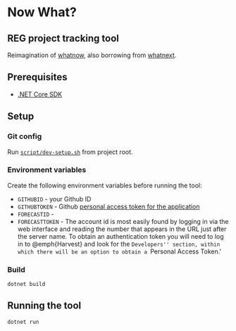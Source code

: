 # Now What?
## REG project tracking tool

Reimagination of [whatnow](https://github.com/alan-turing-institute/whatnow), also borrowing from [whatnext](https://github.com/alan-turing-institute/whatnext).

## Prerequisites

- [.NET Core SDK](https://dotnet.microsoft.com/download/dotnet/5.0)

## Setup

### Git config

Run [`script/dev-setup.sh`](script/dev-setup.sh) from project root.

### Environment variables

Create the following environment variables before running the tool:

- `GITHUBID` - your Github ID
- `GITHUBTOKEN` - Github [personal access token for the application](https://docs.github.com/en/github/authenticating-to-github/creating-a-personal-access-token)
- `FORECASTID` -
- `FORECASTTOKEN` -
The account id is most easily found by logging in via the web interface and
reading the number that appears in the URL just after the server name. To obtain
an authentication token you will need to log in to @emph{Harvest} and look for
the ``Developers'' section, within which there will be an option to obtain a
``Personal Access Token.'

### Build

```
dotnet build
```

## Running the tool

```
dotnet run
```
